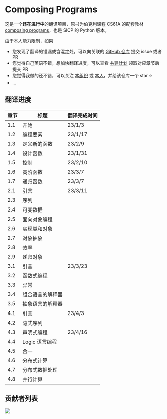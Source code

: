 # Composing Programs

这是一个**还在进行中**的翻译项目，原书为伯克利课程 CS61A 的配套教材 [composing programs](http://composingprograms.com/)，也是 SICP 的 Python 版本。

由于本人能力限制，如果

- 您发现了翻译的错漏或含混之处，可以向关联的 [GitHub 仓库](https://github.com/csfive/composing-programs-zh) 提交 issue 或者 PR
- 您觉得自己英语不错，想加快翻译进度，可以查看 [共建计划](https://github.com/csfive/composing-programs-zh/issues/3) 领取对应章节后提交 PR
- 您觉得我做的还不错，可以关注 [本组织](https://github.com/csfive) 或 [本人](https://github.com/mancuoj)，并给该仓库一个 star ⭐
- ...


## 翻译进度

| 章节 | 标题             | 翻译完成时间 |
| ---- | ---------------- | ------------ |
| 1.1  | 开始             | 23/1/3       |
| 1.2  | 编程要素         | 23/1/17      |
| 1.3  | 定义新的函数     | 23/2/9       |
| 1.4  | 设计函数         | 23/1/31      |
| 1.5  | 控制             | 23/2/10      |
| 1.6  | 高阶函数         | 23/3/7       |
| 1.7  | 递归函数         | 23/3/7       |
| 2.1  | 引言             | 23/3/11      |
| 2.3  | 序列             |              |
| 2.4  | 可变数据         |              |
| 2.5  | 面向对象编程     |              |
| 2.6  | 实现类和对象     |              |
| 2.7  | 对象抽象         |              |
| 2.8  | 效率             |              |
| 2.9  | 递归对象         |              |
| 3.1  | 引言             | 23/3/23      |
| 3.2  | 函数式编程       |              |
| 3.3  | 异常             |              |
| 3.4  | 组合语言的解释器 |              |
| 3.5  | 抽象语言的解释器 |
| 4.1  | 引言             | 23/4/3       |
| 4.2  | 隐式序列         |              |
| 4.3  | 声明式编程       | 23/4/16      |
| 4.4  | Logic 语言编程   |              |
| 4.5  | 合一             |              |
| 4.6  | 分布式计算       |              |
| 4.7  | 分布式数据处理   |              |
| 4.8  | 并行计算         |              |


## 贡献者列表

<a href="https://github.com/csfive/composing-programs-zh/graphs/contributors">
  <img src="https://contrib.rocks/image?repo=csfive/composing-programs-zh" />
</a>
